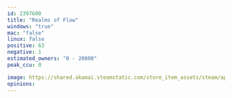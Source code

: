 ```yaml
---
id: 2397600
title: "Realms of Flow"
windows: "true"
mac: "false"
linux: false
positive: 63
negative: 1
estimated_owners: "0 - 20000"
peak_ccu: 0

image: https://shared.akamai.steamstatic.com/store_item_assets/steam/apps/2397600/header.jpg?t=1709124586
opinions:
---
```

